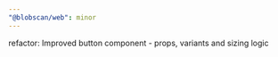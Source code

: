 ```yaml
---
"@blobscan/web": minor
---
```


refactor: Improved button component - props, variants and sizing logic
